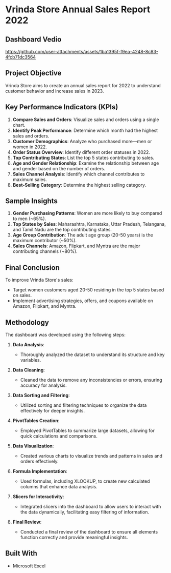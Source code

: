 # Vrinda Store Annual Sales Report 2022
## Dashboard Vedio
https://github.com/user-attachments/assets/1ba1395f-f9ea-4248-8c83-4fcb71dc3564
## Project Objective
Vrinda Store aims to create an annual sales report for 2022 to understand customer behavior and increase sales in 2023.

## Key Performance Indicators (KPIs)
1. **Compare Sales and Orders**: Visualize sales and orders using a single chart.
2. **Identify Peak Performance**: Determine which month had the highest sales and orders.
3. **Customer Demographics**: Analyze who purchased more—men or women in 2022.
4. **Order Status Overview**: Identify different order statuses in 2022.
5. **Top Contributing States**: List the top 5 states contributing to sales.
6. **Age and Gender Relationship**: Examine the relationship between age and gender based on the number of orders.
7. **Sales Channel Analysis**: Identify which channel contributes to maximum sales.
8. **Best-Selling Category**: Determine the highest selling category.

## Sample Insights
1. **Gender Purchasing Patterns**: Women are more likely to buy compared to men (~65%).
2. **Top States by Sales**: Maharashtra, Karnataka, Uttar Pradesh, Telangana, and Tamil Nadu are the top contributing states.
3. **Age Group Contribution**: The adult age group (20-50 years) is the maximum contributor (~50%).
4. **Sales Channels**: Amazon, Flipkart, and Myntra are the major contributing channels (~80%).

## Final Conclusion
To improve Vrinda Store's sales:
- Target women customers aged 20-50 residing in the top 5 states based on sales.
- Implement advertising strategies, offers, and coupons available on Amazon, Flipkart, and Myntra.

## Methodology
The dashboard was developed using the following steps:

1. **Data Analysis**:
   - Thoroughly analyzed the dataset to understand its structure and key variables.

2. **Data Cleaning**:
   - Cleaned the data to remove any inconsistencies or errors, ensuring accuracy for analysis.

3. **Data Sorting and Filtering**:
   - Utilized sorting and filtering techniques to organize the data effectively for deeper insights.

4. **PivotTables Creation**:
   - Employed PivotTables to summarize large datasets, allowing for quick calculations and comparisons.

5. **Data Visualization**:
   - Created various charts to visualize trends and patterns in sales and orders effectively.

6. **Formula Implementation**:
   - Used formulas, including XLOOKUP, to create new calculated columns that enhance data analysis.

7. **Slicers for Interactivity**:
   - Integrated slicers into the dashboard to allow users to interact with the data dynamically, facilitating easy filtering of information.

8. **Final Review**:
   - Conducted a final review of the dashboard to ensure all elements function correctly and provide meaningful insights.

## Built With
- Microsoft Excel
